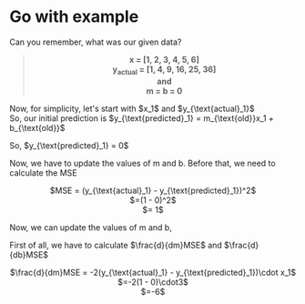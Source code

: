 # Go with example
Can you remember, what was our given data?
<br>
> <p align = 'center'><b>x = [1, 2, 3, 4, 5, 6]<br>y<sub>actual</sub> = [1, 4, 9, 16, 25, 36]<br>and<br>m = b = 0</b></p> 

<p>Now, for simplicity, let's start with $x_1$ and $y_{\text{actual}_1}$ <br>So, our initial prediction is $y_{\text{predicted}_1} = m_{\text{old}}x_1 + b_{\text{old}}$</p>
<p>So, $y_{\text{predicted}_1} = 0$</p>
<p>Now, we have to update the values of m and b. Before that, we need to calculate the MSE</p>
<p align='center'>$MSE = (y_{\text{actual}_1} - y_{\text{predicted}_1})^2$ <br> $=(1 - 0)^2$ <br> $= 1$</p>
Now, we can update the values of m and b,<br>
<p>First of all, we have to calculate $\frac{d}{dm}MSE$ and $\frac{d}{db}MSE$</p>
<p align='center'>$\frac{d}{dm}MSE = -2(y_{\text{actual}_1} - y_{\text{predicted}_1})\cdot x_1$ <br>
$=-2(1 - 0)\cdot3$<br>$=-6$</p>
